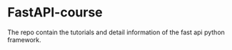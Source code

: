 # FastAPI-course
The repo contain the tutorials and detail information of the fast api python framework.
